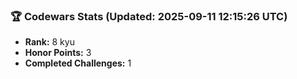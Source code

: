 ### 🏆 Codewars Stats (Updated: 2025-09-11 12:15:26 UTC)

- **Rank:** 8 kyu
- **Honor Points:** 3
- **Completed Challenges:** 1
